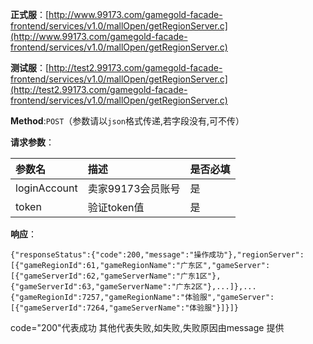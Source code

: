 **正式服**：[http://www.99173.com/gamegold-facade-frontend/services/v1.0/mallOpen/getRegionServer.c](http://www.99173.com/gamegold-facade-frontend/services/v1.0/mallOpen/getRegionServer.c)

**测试服**：[http://test2.99173.com/gamegold-facade-frontend/services/v1.0/mallOpen/getRegionServer.c](http://test2.99173.com/gamegold-facade-frontend/services/v1.0/mallOpen/getRegionServer.c)

**Method**:`POST`（参数请以`json`格式传递,若字段没有,可不传）

**请求参数**：

| 参数名 | 描述 | 是否必填 |
| :--- | :--- | :--- |
| loginAccount | 卖家99173会员账号 | 是 |
| token | 验证token值 | 是 |

**响应**：

```
{"responseStatus":{"code":200,"message":"操作成功"},"regionServer":[{"gameRegionId":61,"gameRegionName":"广东区","gameServer":[{"gameServerId":62,"gameServerName":"广东1区"},{"gameServerId":63,"gameServerName":"广东2区"},...]},...{"gameRegionId":7257,"gameRegionName":"体验服","gameServer":[{"gameServerId":7264,"gameServerName":"体验服"}]}]}
```

code="200"代表成功 其他代表失败,如失败,失败原因由message 提供

